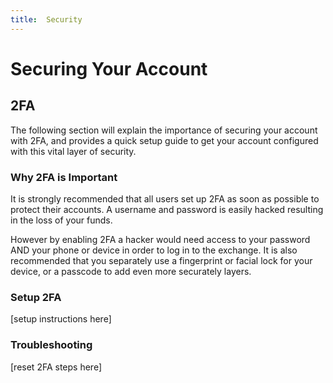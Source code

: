 ```yaml
---
title:  Security
---
```



# Securing Your Account



## 2FA

The following section will explain the importance of securing your account with 2FA, and provides a quick setup guide to get your account configured with this vital layer of security.



### Why 2FA is Important

It is strongly recommended that all users set up 2FA as soon as possible to protect their accounts. A username and password is easily hacked resulting in the loss of your funds.

However by enabling 2FA a hacker would need access to your password AND your phone or device in order to log in to the exchange. It is also recommended that you separately use a fingerprint or facial lock for your device, or a passcode to add even more securately layers.


### Setup 2FA

[setup instructions here]




### Troubleshooting

[reset 2FA steps here]